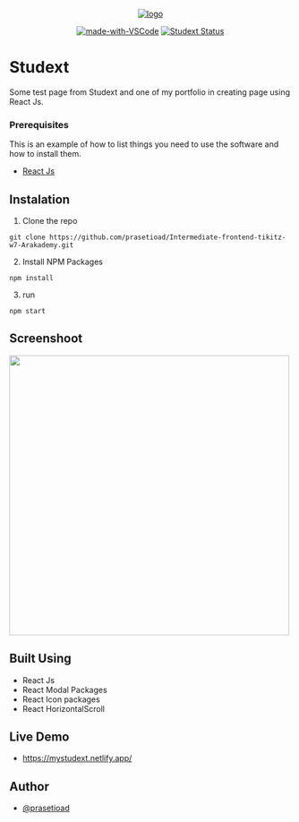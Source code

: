 <p align="center">
  <a href="" rel="noopener">
 <img height=auto src="https://www.studext.id/logo-studext.png" alt="logo"></a>
</p>
<div align="center">
  
[![made-with-VSCode](https://img.shields.io/badge/Made%20for-VSCode-1f425f.svg)](https://code.visualstudio.com/)
[![Studext Status](https://api.netlify.com/api/v1/badges/3e5e5f0e-297c-4bbe-85d7-12793c76f338/deploy-status)](https://mystudext.netlify.app/)   
</div>
  
# Studext
Some test page from Studext and one of my portfolio in creating page using React Js.

### Prerequisites

This is an example of how to list things you need to use the software and how to install them.
* [React Js](https://reactjs.org/)


## Instalation
1. Clone the repo

```
git clone https://github.com/prasetioad/Intermediate-frontend-tikitz-w7-Arakademy.git

```
2. Install NPM Packages 
```
npm install
```

3. run
``` 
npm start 
```

## Screenshoot
<p float="left">
<img src="https://user-images.githubusercontent.com/66661143/124896411-9ab6db80-e007-11eb-983c-2c482f59bebe.jpg"  height="500"> 
</p>

## Built Using
* React Js
* React Modal Packages
* React Icon packages
* React HorizontalScroll

## Live Demo
* https://mystudext.netlify.app/

## Author
* [@prasetioad](https://github.com/prasetioad)
